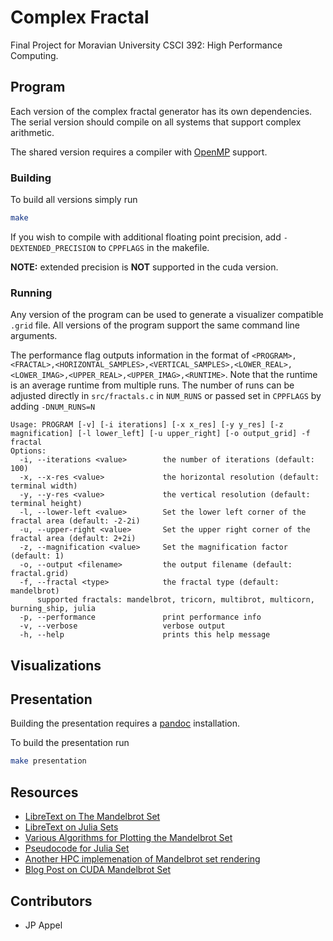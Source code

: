 # Complex Fractal

Final Project for Moravian University CSCI 392: High Performance Computing.

## Program

Each version of the complex fractal generator has its own dependencies.
The serial version should compile on all systems that support complex arithmetic.

The shared version requires a compiler with [OpenMP](https://www.openmp.org/) support.

### Building

To build all versions simply run

```bash
make
```

If you wish to compile with additional floating point precision, add `-DEXTENDED_PRECISION` to `CPPFLAGS` in the makefile.

**NOTE:** extended precision is **NOT** supported in the cuda version.

### Running

Any version of the program can be used to generate a visualizer compatible `.grid` file.
All versions of the program support the same command line arguments.

The performance flag outputs information in the format of
`<PROGRAM>,<FRACTAL>,<HORIZONTAL_SAMPLES>,<VERTICAL_SAMPLES>,<LOWER_REAL>,<LOWER_IMAG>,<UPPER_REAL>,<UPPER_IMAG>,<RUNTIME>`.
Note that the runtime is an average runtime from multiple runs.
The number of runs can be adjusted directly in `src/fractals.c` in `NUM_RUNS` or passed set in `CPPFLAGS` by adding `-DNUM_RUNS=N`

```
Usage: PROGRAM [-v] [-i iterations] [-x x_res] [-y y_res] [-z magnification] [-l lower_left] [-u upper_right] [-o output_grid] -f fractal
Options:
  -i, --iterations <value>        the number of iterations (default: 100)
  -x, --x-res <value>             the horizontal resolution (default: terminal width)
  -y, --y-res <value>             the vertical resolution (default: terminal height)
  -l, --lower-left <value>        Set the lower left corner of the fractal area (default: -2-2i)
  -u, --upper-right <value>       Set the upper right corner of the fractal area (default: 2+2i)
  -z, --magnification <value>     Set the magnification factor (default: 1)
  -o, --output <filename>         the output filename (default: fractal.grid)
  -f, --fractal <type>            the fractal type (default: mandelbrot)
      supported fractals: mandelbrot, tricorn, multibrot, multicorn, burning_ship, julia
  -p, --performance               print performance info
  -v, --verbose                   verbose output
  -h, --help                      prints this help message
```

## Visualizations

## Presentation

Building the presentation requires a [pandoc](https://pandoc.org/) installation.

To build the presentation run

```bash
make presentation
```

## Resources

* [LibreText on The Mandelbrot Set](https://math.libretexts.org/Bookshelves/Analysis/Complex_Analysis_-_A_Visual_and_Interactive_Introduction_(Ponce_Campuzano)/05%3A_Chapter_5/5.05%3A_The_Mandelbrot_Set)
* [LibreText on Julia Sets](https://math.libretexts.org/Bookshelves/Analysis/Complex_Analysis_-_A_Visual_and_Interactive_Introduction_(Ponce_Campuzano)/05%3A_Chapter_5/5.06%3A_The_Julia_Set)
* [Various Algorithms for Plotting the Mandelbrot Set](https://en.wikipedia.org/wiki/Plotting_algorithms_for_the_Mandelbrot_set)
* [Pseudocode for Julia Set](https://en.wikipedia.org/wiki/Julia_set#Pseudocode)
* [Another HPC implemenation of Mandelbrot set rendering](https://github.com/OakenKnight/MandelbrotSet-HightPerformance-Implementation)
* [Blog Post on CUDA Mandelbrot Set](https://developershell.net/the-mandelbrot-set-with-cuda/)

## Contributors

* JP Appel
